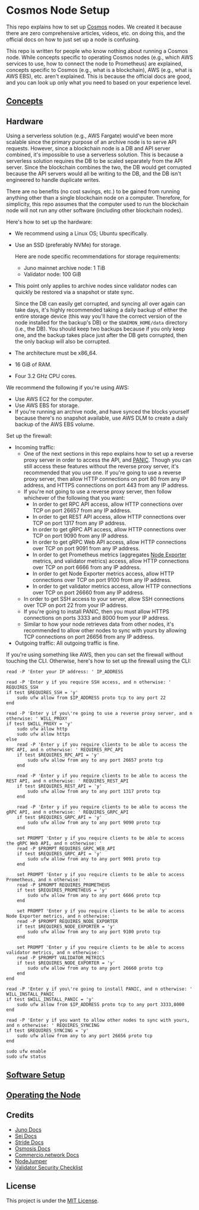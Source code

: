 # Cosmos Node Setup

This repo explains how to set up [Cosmos](https://cosmos.network/) nodes. We created it because there are zero comprehensive articles, videos, etc. on doing this, and the official docs on how to just set up a node is confusing.

This repo is written for people who know nothing about running a Cosmos node. While concepts specific to operating Cosmos nodes (e.g., which AWS services to use, how to connect the node to Prometheus) are explained, concepts specific to Cosmos (e.g., what is a blockchain), AWS (e.g., what is AWS EBS), etc. aren't explained. This is because the official docs are good, and you can look up only what you need to based on your experience level.

## [Concepts](docs/concepts.md)

## Hardware

Using a serverless solution (e.g., AWS Fargate) would've been more scalable since the primary purpose of an archive node is to serve API requests. However, since a blockchain node is a DB and API server combined, it's impossible to use a serverless solution. This is because a serverless solution requires the DB to be scaled separately from the API server. Since the blockchain combines the two, the DB would get corrupted because the API servers would all be writing to the DB, and the DB isn't engineered to handle duplicate writes.

There are no benefits (no cost savings, etc.) to be gained from running anything other than a single blockchain node on a computer. Therefore, for simplicity, this repo assumes that the computer used to run the blockchain node will not run any other software (including other blockchain nodes).

Here's how to set up the hardware:
- We recommend using a Linux OS; Ubuntu specifically.
- Use an SSD (preferably NVMe) for storage.

    Here are node specific recommendations for storage requirements:
    - Juno mainnet archive node: 1 TiB
    - Validator node: 100 GiB
- This point only applies to archive nodes since validator nodes can quickly be restored via a snapshot or state sync.

    Since the DB can easily get corrupted, and syncing all over again can take days, it's highly recommended taking a daily backup of either the entire storage device (this way you'll have the correct version of the node installed for the backup's DB) or the `$DAEMON_HOME/data` directory (i.e., the DB). You should keep two backups because if you only keep one, and the backup takes place just after the DB gets corrupted, then the only backup will also be corrupted.
- The architecture must be x86_64.
- 16 GiB of RAM.
- Four 3.2 GHz CPU cores.

We recommend the following if you're using AWS:
- Use AWS EC2 for the computer.
- Use AWS EBS for storage.
- If you're running an archive node, and have synced the blocks yourself because there's no snapshot available, use AWS DLM to create a daily backup of the AWS EBS volume.

Set up the firewall:
- Incoming traffic:
    - One of the next sections in this repo explains how to set up a reverse proxy server in order to access the API, and [PANIC](https://github.com/SimplyVC/panic). Though you can still access these features without the reverse proxy server, it's recommended that you use one. If you're going to use a reverse proxy server, then allow HTTP connections on port 80 from any IP address, and HTTPS connections on port 443 from any IP address.
    - If you're not going to use a reverse proxy server, then follow whichever of the following that you want:
        - In order to get RPC API access, allow HTTP connections over TCP on port 26657 from any IP address.
        - In order to get REST API access, allow HTTP connections over TCP on port 1317 from any IP address.
        - In order to get gRPC API access, allow HTTP connections over TCP on port 9090 from any IP address.
        - In order to get gRPC Web API access, allow HTTP connections over TCP on port 9091 from any IP address.
        - In order to get Prometheus metrics (aggregates [Node Exporter](https://github.com/prometheus/node_exporter) metrics, and validator metrics) access, allow HTTP connections over TCP on port 6666 from any IP address.
        - In order to get Node Exporter metrics access, allow HTTP connections over TCP on port 9100 from any IP address.
        - In order to get validator metrics access, allow HTTP connections over TCP on port 26660 from any IP address.
    - In order to get SSH access to your server, allow SSH connections over TCP on port 22 from your IP address.
    - If you're going to install PANIC, then you must allow HTTPS connections on ports 3333 and 8000 from your IP address.
    - Similar to how your node retrieves data from other nodes, it's recommended to allow other nodes to sync with yours by allowing TCP connections on port 26656 from any IP address.
- Outgoing traffic: All outgoing traffic is fine.

If you're using something like AWS, then you can set the firewall without touching the CLI. Otherwise, here's how to set up the firewall using the CLI:

```shell
read -P 'Enter your IP address: ' IP_ADDRESS

read -P 'Enter y if you require SSH access, and n otherwise: ' REQUIRES_SSH
if test $REQUIRES_SSH = 'y'
    sudo ufw allow from $IP_ADDRESS proto tcp to any port 22
end
   
read -P 'Enter y if you\'re going to use a reverse proxy server, and n otherwise: ' WILL_PROXY
if test $WILL_PROXY = 'y'
    sudo ufw allow http
    sudo ufw allow https
else
    read -P 'Enter y if you require clients to be able to access the RPC API, and n otherwise: ' REQUIRES_RPC_API
    if test $REQUIRES_RPC_API = 'y'
        sudo ufw allow from any to any port 26657 proto tcp
    end
    
    read -P 'Enter y if you require clients to be able to access the REST API, and n otherwise: ' REQUIRES_REST_API
    if test $REQUIRES_REST_API = 'y'
        sudo ufw allow from any to any port 1317 proto tcp
    end
    
    read -P 'Enter y if you require clients to be able to access the gRPC API, and n otherwise: ' REQUIRES_GRPC_API
    if test $REQUIRES_GRPC_API = 'y'
        sudo ufw allow from any to any port 9090 proto tcp
    end
    
    set PROMPT 'Enter y if you require clients to be able to access the gRPC Web API, and n otherwise: '
    read -P $PROMPT REQUIRES_GRPC_WEB_API
    if test $REQUIRES_GRPC_API = 'y'
        sudo ufw allow from any to any port 9091 proto tcp
    end
    
    set PROMPT 'Enter y if you require clients to be able to access Prometheus, and n otherwise: '
    read -P $PROMPT REQUIRES_PROMETHEUS
    if test $REQUIRES_PROMETHEUS = 'y'
        sudo ufw allow from any to any port 6666 proto tcp
    end
    
    set PROMPT 'Enter y if you require clients to be able to access Node Exporter metrics, and n otherwise: '
    read -P $PROMPT REQUIRES_NODE_EXPORTER
    if test $REQUIRES_NODE_EXPORTER = 'y'
        sudo ufw allow from any to any port 9100 proto tcp
    end
    
    set PROMPT 'Enter y if you require clients to be able to access validator metrics, and n otherwise: '
    read -P $PROMPT VALIDATOR_METRICS
    if test $REQUIRES_NODE_EXPORTER = 'y'
        sudo ufw allow from any to any port 26660 proto tcp
    end
end

read -P 'Enter y if you\'re going to install PANIC, and n otherwise: ' WILL_INSTALL_PANIC
if test $WILL_INSTALL_PANIC = 'y'
    sudo ufw allow from $IP_ADDRESS proto tcp to any port 3333,8000
end
   
read -P 'Enter y if you want to allow other nodes to sync with yours, and n otherwise: ' REQUIRES_SYNCING
if test $REQUIRES_SYNCING = 'y'
    sudo ufw allow from any to any port 26656 proto tcp
end
   
sudo ufw enable
sudo ufw status
```

## [Software Setup](docs/software-setup.md)

## [Operating the Node](docs/operating.md)

## Credits

- [Juno Docs](https://docs.junonetwork.io/juno/readme)
- [Sei Docs](https://docs.seinetwork.io/introduction/overview)
- [Stride Docs](https://docs.stride.zone/docs)
- [Osmosis Docs](https://docs.osmosis.zone)
- [Commercio.network Docs](https://docs.commercio.network/)
- [NodeJumper](https://nodejumper.io/)
- [Validator Security Checklist](https://docs.evmos.org/validators/security/checklist.html)

## License

This project is under the [MIT License](LICENSE).
